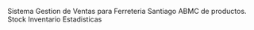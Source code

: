 Sistema Gestion de Ventas para Ferreteria Santiago
ABMC de productos.
Stock
Inventario
Estadisticas
